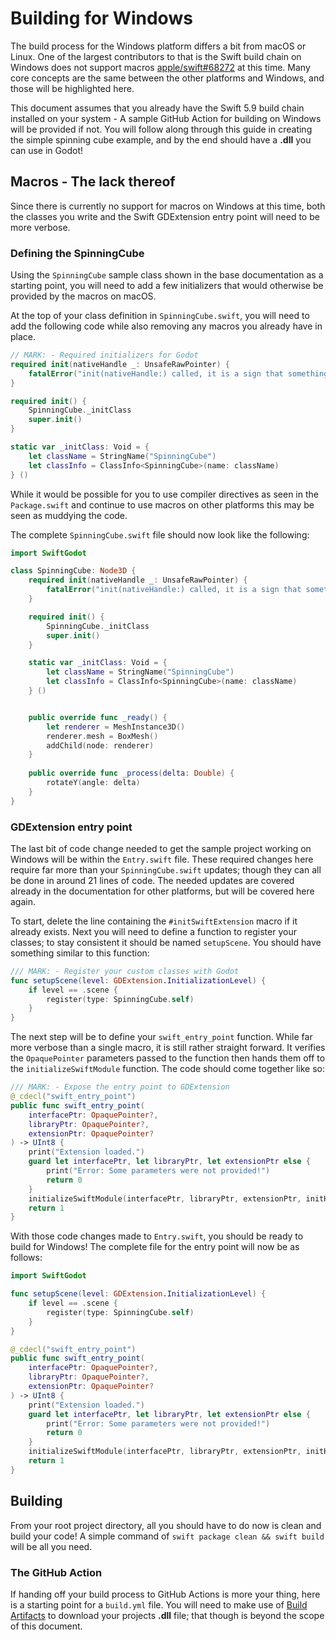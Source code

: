 # Building for Windows

The build process for the Windows platform differs a bit from macOS or Linux. 
One of the largest contributors to that is the Swift build chain on Windows does not support macros [apple/swift#68272](https://github.com/apple/swift/issues/68272) at this time.
Many core concepts are the same between the other platforms and Windows, and those will be highlighted here.

This document assumes that you already have the Swift 5.9 build chain installed on your system - A sample GitHub Action for building on Windows will be provided if not. You will follow along through this guide in creating the simple spinning cube example, and by the end should have a __.dll__ you can use in Godot!

## Macros - The lack thereof

Since there is currently no support for macros on Windows at this time, both the classes you write and the Swift GDExtension entry point will need to be more verbose. 

### Defining the SpinningCube

Using the `SpinningCube` sample class shown in the base documentation as a starting point, you will need to add a few initializers that would otherwise be provided by the macros on macOS.

At the top of your class definition in `SpinningCube.swift`, you will need to add the following code while also removing any macros you already have in place.

```swift
// MARK: - Required initializers for Godot
required init(nativeHandle _: UnsafeRawPointer) {
	fatalError("init(nativeHandle:) called, it is a sign that something is wrong, as these objects should not be re-hydrated")
}

required init() {
	SpinningCube._initClass
	super.init()
}

static var _initClass: Void = {
	let className = StringName("SpinningCube")
	let classInfo = ClassInfo<SpinningCube>(name: className)
} ()
```

While it would be possible for you to use compiler directives as seen in the `Package.swift` and continue to use macros on other platforms this may be seen as muddying the code.

The complete `SpinningCube.swift` file should now look like the following:

```swift
import SwiftGodot

class SpinningCube: Node3D {
	required init(nativeHandle _: UnsafeRawPointer) {
		fatalError("init(nativeHandle:) called, it is a sign that something is wrong, as these objects should not be re-hydrated")
	}

	required init() {
		SpinningCube._initClass
		super.init()
	}

	static var _initClass: Void = {
		let className = StringName("SpinningCube")
		let classInfo = ClassInfo<SpinningCube>(name: className)
	} ()


    public override func _ready() {
        let renderer = MeshInstance3D()
        renderer.mesh = BoxMesh()
        addChild(node: renderer)
    }
    
    public override func _process(delta: Double) {
        rotateY(angle: delta)
    }
}
```

### GDExtension entry point

The last bit of code change needed to get the sample project working on Windows will be within the `Entry.swift` file. These required changes here require far more than your `SpinningCube.swift` updates; though they can all be done in around 21 lines of code. The needed updates are covered already in the documentation for other platforms, but will be covered here again.

To start, delete the line containing the `#initSwiftExtension` macro if it already exists. Next you will need to define a function to register your classes; to stay consistent it should be named `setupScene`. You should have something similar to this function:

```swift
/// MARK: - Register your custom classes with Godot
func setupScene(level: GDExtension.InitializationLevel) {
	if level == .scene {
		register(type: SpinningCube.self)
	}
}
```

The next step will be to define your `swift_entry_point` function. While far more verbose than a single macro, it is still rather straight forward. It verifies the `OpaquePointer` parameters passed to the function then hands them off to the `initializeSwiftModule` function. The code should come together like so:

```swift
/// MARK: - Expose the entry point to GDExtension
@_cdecl("swift_entry_point")
public func swift_entry_point(
	interfacePtr: OpaquePointer?,
	libraryPtr: OpaquePointer?,
	extensionPtr: OpaquePointer?
) -> UInt8 {
	print("Extension loaded.")
	guard let interfacePtr, let libraryPtr, let extensionPtr else {
		print("Error: Some parameters were not provided!")
		return 0
	}
	initializeSwiftModule(interfacePtr, libraryPtr, extensionPtr, initHook: setupScene, deInitHook: { x in })
	return 1
}
```

With those code changes made to `Entry.swift`, you should be ready to build for Windows! The complete file for the entry point will now be as follows:

```swift
import SwiftGodot

func setupScene(level: GDExtension.InitializationLevel) {
	if level == .scene {
		register(type: SpinningCube.self)
	}
}

@_cdecl("swift_entry_point")
public func swift_entry_point(
	interfacePtr: OpaquePointer?,
	libraryPtr: OpaquePointer?,
	extensionPtr: OpaquePointer?
) -> UInt8 {
	print("Extension loaded.")
	guard let interfacePtr, let libraryPtr, let extensionPtr else {
		print("Error: Some parameters were not provided!")
		return 0
	}
	initializeSwiftModule(interfacePtr, libraryPtr, extensionPtr, initHook: setupScene, deInitHook: { x in })
	return 1
}
```

## Building

From your root project directory, all you should have to do now is clean and build your code! A simple command of `swift package clean && swift build` will be all you need.

### The GitHub Action

If handing off your build process to GitHub Actions is more your thing, here is a starting point for a `build.yml` file. You will need to make use of [Build Artifacts](https://docs.github.com/en/actions/using-workflows/storing-workflow-data-as-artifacts) to download your projects __.dll__ file; that though is beyond the scope of this document.
